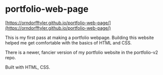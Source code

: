 # portfolio-web-page

[https://orndorfftyler.github.io/portfolio-web-page/](https://orndorfftyler.github.io/portfolio-web-page/)

This is my first pass at making a portfolio webpage. Building this website helped me get comfortable with the basics of HTML and CSS.

There is a newer, fancier version of my portfolio website in the portfolio-v2 repo.

Built with HTML, CSS.
